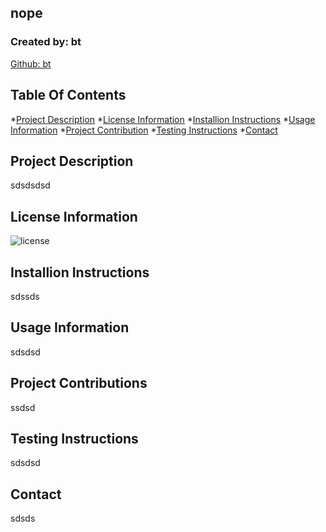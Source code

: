 
  ## nope

  ### Created by: bt
  <a href="https://github.com/bt">Github: bt </a>

  ## Table Of Contents
  
  *[Project Description](#project-description)
  *[License Information](#license-information)
  *[Installion Instructions](#installion-instruction)
  *[Usage Information](#usage-information)
  *[Project Contribution](#project-contributions)
  *[Testing Instructions](#testing-instructions)
  *[Contact](#contact)
  

  ## Project Description
  sdsdsdsd

  ## License Information
  ![license](https://img.shields.io/badge/License-MIT-brightgreen.svg)

  ## Installion Instructions
  sdssds

  ## Usage Information
  sdsdsd

  ## Project Contributions
  ssdsd

  ## Testing Instructions
  sdsdsd

  ## Contact 
  sdsds

 